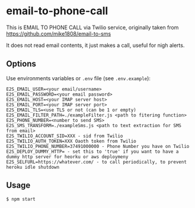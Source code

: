 # email-to-phone-call
This is EMAIL TO PHONE CALL via Twilio service, originally taken from https://github.com/mike1808/email-to-sms

It does not read email contents, it just makes a call, useful for nigh alerts.

## Options

Use environments variables or `.env` file (see `.env.example`):

```
E2S_EMAIL_USER=<your email/username>
E2S_EMAIL_PASSWORD=<your email password>
E2S_EMAIL_HOST=<your IMAP server host>
E2S_EMAIL_PORT=<your IMAP server port>
E2S_EMAIL_TLS=<use TLS or not (can be 1 or empty)
E2S_EMAIL_FILTER_PATH=./exampleFilter.js <path to fitering function>
E2S_PHONE_NUMBER=<number to send SMS>
E2S_SMS_TRANSFORM=./exampleSms.js <path to text extraction for SMS from email>
E2S_TWILIO_ACCOUNT_SID=XXX - sid from Twilio
E2S_TWILIO_AUTH_TOKEN=XXX Oaoth token from Twilio
E2S_TWILIO_PHONE_NUMBER=37491000000 - Phone Number you have on Twilio
E2S_DEPLOY_DUMMY_HTTP= - set this to 'true' if you want to have a dummy http server for heorku or aws deploymeny
E2S_SELFURL=https://whatever.com/ - to call periodically, to prevent heroku idle shutdown
```

## Usage

```bash
$ npm start
```
